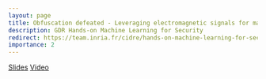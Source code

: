 ```yaml
---
layout: page
title: Obfuscation defeated - Leveraging electromagnetic signals for malware classification with Deep learning
description: GDR Hands-on Machine Learning for Security 
redirect: https://team.inria.fr/cidre/hands-on-machine-learning-for-security/
importance: 2
---
```


[Slides](https://team.inria.fr/cidre/files/2021/09/duy-phuc_pham.pdf)
[Video](https://youtu.be/t3iVOcI84xQ)